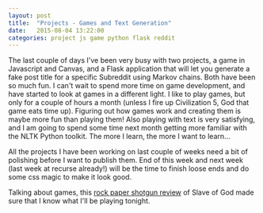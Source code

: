 ```yaml
---
layout: post
title:  "Projects - Games and Text Generation"
date:   2015-08-04 13:22:00
categories: project js game python flask reddit
---
```


The last couple of days I've been very busy with two projects, a game in Javascript and Canvas, and a Flask application that will let you generate a fake post title for a specific Subreddit using Markov chains. Both have been so much fun. I can't wait to spend more time on game development, and have started to look at games in a different light. I like to play games, but only for a couple of hours a month (unless I fire up Civilization 5, God that game eats time up). Figuring out how games work and creating them is maybe more fun than playing them!
Also playing with text is very satisfying, and I am going to spend some time next month getting more familiar with the NLTK Python toolkit. The more I learn, the more I want to learn...

All the  projects I have been working on last couple of weeks need a bit of polishing before I want to publish them. End of this week and next week (last week at recurse already!) will be the time to finish loose ends and do some css magic to make it look good.

Talking about games, this [rock paper shotgun review](http://www.rockpapershotgun.com/2013/01/04/slave-of-god-review/) of Slave of God made sure that I know what I'll be playing tonight.
